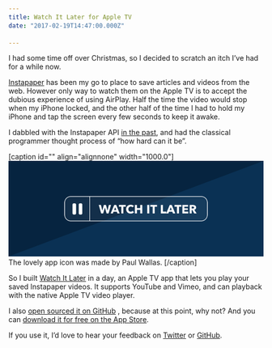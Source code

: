 ```yaml
---
title: Watch It Later for Apple TV
date: "2017-02-19T14:47:00.000Z"

---
```


I had some time off over Christmas, so I decided to scratch an itch I’ve had for a while now.

[Instapaper](https://instapaper.com) has been my go to place to save articles and videos from the web. However only way to watch them on the Apple TV is to accept the dubious experience of using AirPlay. Half the time the video would stop when my iPhone locked, and the other half of the time I had to hold my iPhone and tap the screen every few seconds to keep it awake.

I dabbled with the Instapaper API [in the past](https://github.com/weiran/Metropaper), and had the classical programmer thought process of “how hard can it be”.

\[caption id="" align="alignnone" width="1000.0"\][![ The lovely app icon was made by Paul Wallas. ](d9339205-9303-4a06-931e-45df666e5045.png)](/watch-it-later) The lovely app icon was made by Paul Wallas. \[/caption\]

So I built [Watch It Later](https://itunes.apple.com/us/app/watch-it-later/id1191095941?ls=1&mt=8&at=11l4G8&ct=weiran.co) in a day, an Apple TV app that lets you play your saved Instapaper videos. It supports YouTube and Vimeo, and can playback with the native Apple TV video player.

I also [open sourced it on GitHub](https://github.com/weiran/watch-it-later) , because at this point, why not? And you can [download it for free on the App Store](https://itunes.apple.com/us/app/watch-it-later/id1191095941?ls=1&mt=8&at=11l4G8&ct=weiran.co).

If you use it, I’d love to hear your feedback on [Twitter](https://twitter.com/weiran) or [GitHub](https://github.com/weiran/watch-it-later).